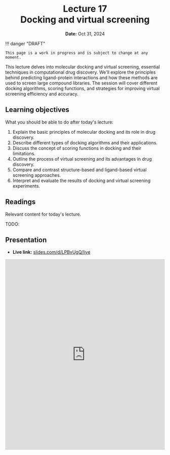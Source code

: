 <h1 align="center">
<b>Lecture 17</b><br>
Docking and virtual screening
</h1>
<p align="center">
<b>Date:</b> Oct 31, 2024
</p>

!!! danger "DRAFT"

    This page is a work in progress and is subject to change at any moment.

This lecture delves into molecular docking and virtual screening, essential techniques in computational drug discovery. We'll explore the principles behind predicting ligand-protein interactions and how these methods are used to screen large compound libraries. The session will cover different docking algorithms, scoring functions, and strategies for improving virtual screening efficiency and accuracy.

## Learning objectives

What you should be able to do after today's lecture:

1.  Explain the basic principles of molecular docking and its role in drug discovery.
2.  Describe different types of docking algorithms and their applications.
3.  Discuss the concept of scoring functions in docking and their limitations.
4.  Outline the process of virtual screening and its advantages in drug discovery.
5.  Compare and contrast structure-based and ligand-based virtual screening approaches.
6.  Interpret and evaluate the results of docking and virtual screening experiments.

## Readings

Relevant content for today's lecture.

TODO:

## Presentation

<!-- -   **View:** [slides.com/aalexmmaldonado/biosc1540-l17](https://slides.com/aalexmmaldonado/biosc1540-l17) -->
-   **Live link:** [slides.com/d/LPBvUgQ/live](https://slides.com/d/LPBvUgQ/live)
<!-- -   **Download:** [biosc1540-l17.pdf](/lectures/10/biosc1540-l17.pdf) -->

<iframe src="https://slides.com/aalexmmaldonado/biosc1540-l17/embed?byline=hidden&share=hidden" width="100%" height="600" title="BIOSC 1540: Lecture 17" scrolling="no" frameborder="0" webkitallowfullscreen mozallowfullscreen allowfullscreen></iframe>
